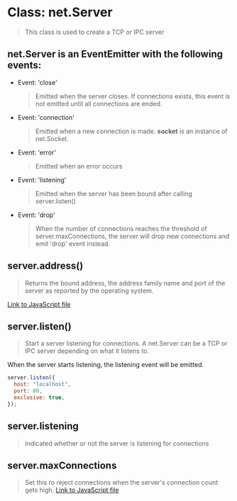 # Class: net.Server

> This class is used to create a TCP or IPC server

## net.Server is an EventEmitter with the following events:

- Event: 'close'

  > Emitted when the server closes. If connections exists, this event is not emitted until all connections are ended.

- Event: 'connection'

  > Emitted when a new connection is made. **socket** is an instance of net.Socket.

- Event: 'error'

  > Emitted when an error occurs

- Event: 'listening'

  > Emitted when the server has been bound after calling server.listen()

- Event: 'drop'
  > When the number of connections reaches the threshold of server.maxConnections, the server will drop new connections and emit 'drop' event instead.

## server.address()

> Returns the bound address, the address family name and port of the server as reported by the operating system.

[Link to JavaScript file](./netServer.js)

## server.listen()

> Start a server listening for connections. A net.Server can be a TCP or IPC server depending on what it listens to.

When the server starts listening, the listening event will be emitted.

```javascript
server.listen({
  host: "localhost",
  port: 80,
  exclusive: true,
});
```

## server.listening
> Indicated whether or not the server is listening for connections

## server.maxConnections
> Set this ro reject connections when the server's connection count gets high.
[Link to JavaScript file](./netServer.js)

